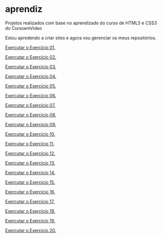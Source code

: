 # aprendiz
 Projetos realizados com base no aprendizado do curso de HTML5 e CSS3 do CursoemVideo

 
Estou apredendo a criar sites e agora vou gerenciar os meus repositórios.

<a href="https://paulapascoal.github.io/aprendiz/ex001/index.html">Exercutar o Exercício 01.</a>

<a href="https://paulapascoal.github.io/aprendiz/ex002/index.html">Exercutar o Exercício 02.</a>

<a href="https://paulapascoal.github.io/aprendiz/ex003/index.html">Exercutar o Exercício 03.</a>

<a href="https://paulapascoal.github.io/aprendiz/ex004/index.html">Exercutar o Exercício 04.</a>

<a href="https://paulapascoal.github.io/aprendiz/ex005/index.html">Exercutar o Exercício 05.</a>

<a href="https://paulapascoal.github.io/aprendiz/ex006/404.html">Exercutar o Exercício 06.</a>

<a href="https://paulapascoal.github.io/aprendiz/ex007/index.html">Exercutar o Exercício 07.</a>

<a href="https://paulapascoal.github.io/aprendiz/ex008/index.html">Exercutar o Exercício 08.</a>

<a href="https://paulapascoal.github.io/aprendiz/ex009/index.html">Exercutar o Exercício 09.</a>

<a href="https://paulapascoal.github.io/aprendiz/ex010/index.html">Exercutar o Exercício 10.</a>

<a href="https://paulapascoal.github.io/aprendiz/ex011/index.html">Exercutar o Exercício 11.</a>

<a href="https://paulapascoal.github.io/aprendiz/ex012/index.html">Exercutar o Exercício 12.</a>

<a href="https://paulapascoal.github.io/aprendiz/ex013/index.html">Exercutar o Exercício 13.</a>

<a href="https://paulapascoal.github.io/aprendiz/ex014/index.html">Exercutar o Exercício 14.</a>

<a href="https://paulapascoal.github.io/aprendiz/ex015/index.html">Exercutar o Exercício 15.</a>

<a href="https://paulapascoal.github.io/aprendiz/ex016/index.html">Exercutar o Exercício 16.</a>

<a href="https://paulapascoal.github.io/aprendiz/ex017/404.html">Exercutar o Exercício 17.</a>

<a href="https://paulapascoal.github.io/aprendiz/ex018/index.html">Exercutar o Exercício 18.</a>

<a href="https://paulapascoal.github.io/aprendiz/ex019/index.html">Exercutar o Exercício 19.</a>

<a href="https://paulapascoal.github.io/aprendiz/ex020/index.html">Exercutar o Exercício 20.</a>


